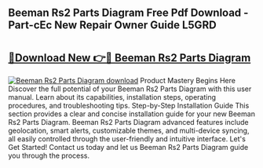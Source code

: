 ## Beeman Rs2 Parts Diagram Free Pdf Download - Part-cEc New Repair Owner Guide L5GRD

# <h2><a href="http://dfrv6j.blite.top/?on=Beeman+Rs2+Parts+Diagram">🔗Download New 👉🔴 Beeman Rs2 Parts Diagram</a></h2>

[![Beeman Rs2 Parts Diagram download](https://i.imgur.com/lujVjoI.png)](http://dfrv6j.blite.top/?on=Beeman+Rs2+Parts+Diagram)
Product Mastery Begins Here Discover the full potential of your Beeman Rs2 Parts Diagram with this user manual. Learn about its capabilities, installation steps, operating procedures, and troubleshooting tips. Step-by-Step Installation Guide This section provides a clear and concise installation guide for your new Beeman Rs2 Parts Diagram. Beeman Rs2 Parts Diagram advanced features include geolocation, smart alerts, customizable themes, and multi-device syncing, all easily controlled through the user-friendly and intuitive interface. Let's Get Started! Contact us today and let us Beeman Rs2 Parts Diagram guide you through the process.
